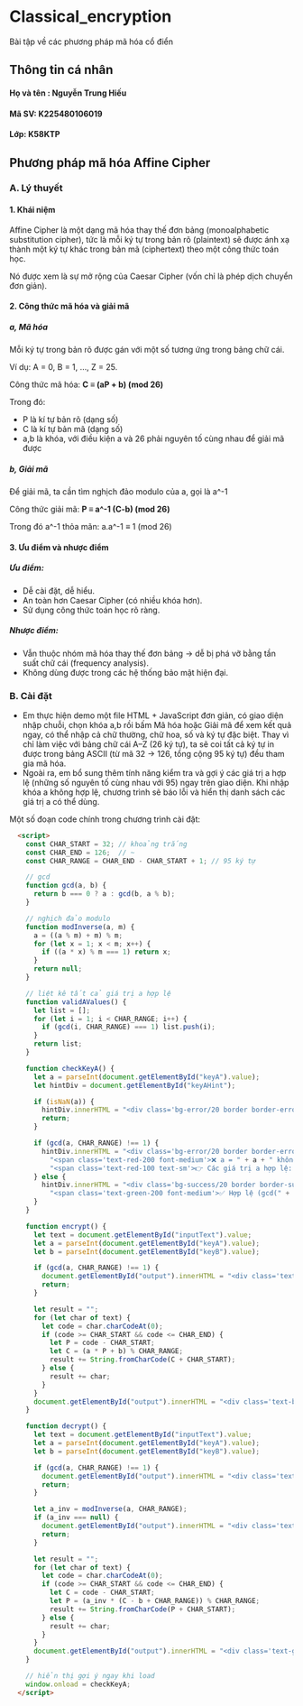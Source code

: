 # Classical_encryption
Bài tập về các phương pháp mã hóa cổ điển
## Thông tin cá nhân
#### Họ và tên : Nguyễn Trung Hiếu
#### Mã SV: K225480106019
#### Lớp: K58KTP
## Phương pháp mã hóa Affine Cipher
### A. Lý thuyết
#### 1. Khái niệm
Affine Cipher là một dạng mã hóa thay thế đơn bảng (monoalphabetic substitution cipher), tức là mỗi ký tự trong bản rõ (plaintext) sẽ được ánh xạ thành một ký tự khác trong bản mã (ciphertext) theo một công thức toán học.

Nó được xem là sự mở rộng của Caesar Cipher (vốn chỉ là phép dịch chuyển đơn giản).
#### 2. Công thức mã hóa và giải mã
##### a, Mã hóa
Mỗi ký tự trong bản rõ được gán với một số tương ứng trong bảng chữ cái.

Ví dụ: A = 0, B = 1, …, Z = 25.

Công thức mã hóa: <strong>C ≡ (aP + b) (mod 26) </strong>

Trong đó:

- P là kí tự bản rõ (dạng số)
- C là kí tự bản mã (dạng số)
- a,b là khóa, với điều kiện a và 26 phải nguyên tố cùng nhau để giải mã được
##### b, Giải mã
Để giải mã, ta cần tìm nghịch đảo modulo của a, gọi là a^-1

Công thức giải mã: <strong>P ≡ a^-1 (C-b) (mod 26)</strong>

Trong đó a^-1 thỏa mãn: a.a^-1 ≡ 1 (mod 26)
#### 3. Ưu điểm và nhược điểm
##### Ưu điểm:
- Dễ cài đặt, dễ hiểu.
- An toàn hơn Caesar Cipher (có nhiều khóa hơn).
- Sử dụng công thức toán học rõ ràng.
##### Nhược điểm:
- Vẫn thuộc nhóm mã hóa thay thế đơn bảng → dễ bị phá vỡ bằng tần suất chữ cái (frequency analysis).
- Không dùng được trong các hệ thống bảo mật hiện đại.
### B. Cài đặt
- Em thực hiện demo một file HTML + JavaScript đơn giản, có giao diện nhập chuỗi, chọn khóa a,b rồi bấm Mã hóa hoặc Giải mã để xem kết quả ngay, có thể nhập cả chữ thường, chữ hoa, số và ký tự đặc biệt. Thay vì chỉ làm việc với bảng chữ cái A–Z (26 ký tự), ta sẽ coi tất cả ký tự in được trong bảng ASCII (từ mã 32 → 126, tổng cộng 95 ký tự) đều tham gia mã hóa.
- Ngoài ra, em bổ sung thêm tính năng kiểm tra và gợi ý các giá trị a hợp lệ (những số nguyên tố cùng nhau với 95) ngay trên giao diện. Khi nhập khóa a không hợp lệ, chương trình sẽ báo lỗi và hiển thị danh sách các giá trị a có thể dùng.

Một số đoạn code chính trong chương trình cài đặt:
```html
  <script>
    const CHAR_START = 32; // khoảng trắng
    const CHAR_END = 126;  // ~
    const CHAR_RANGE = CHAR_END - CHAR_START + 1; // 95 ký tự

    // gcd
    function gcd(a, b) {
      return b === 0 ? a : gcd(b, a % b);
    }

    // nghịch đảo modulo
    function modInverse(a, m) {
      a = ((a % m) + m) % m;
      for (let x = 1; x < m; x++) {
        if ((a * x) % m === 1) return x;
      }
      return null;
    }

    // liệt kê tất cả giá trị a hợp lệ
    function validAValues() {
      let list = [];
      for (let i = 1; i < CHAR_RANGE; i++) {
        if (gcd(i, CHAR_RANGE) === 1) list.push(i);
      }
      return list;
    }

    function checkKeyA() {
      let a = parseInt(document.getElementById("keyA").value);
      let hintDiv = document.getElementById("keyAHint");

      if (isNaN(a)) {
        hintDiv.innerHTML = "<div class='bg-error/20 border border-error/30 rounded-lg p-3'><span class='text-red-200 font-medium'>⚠️ Vui lòng nhập số cho khóa a</span></div>";
        return;
      }

      if (gcd(a, CHAR_RANGE) !== 1) {
        hintDiv.innerHTML = "<div class='bg-error/20 border border-error/30 rounded-lg p-3'>" +
          "<span class='text-red-200 font-medium'>❌ a = " + a + " không hợp lệ</span><br>" +
          "<span class='text-red-100 text-sm'>👉 Các giá trị a hợp lệ: " + validAValues().slice(0, 20).join(", ") + "...</span></div>";
      } else {
        hintDiv.innerHTML = "<div class='bg-success/20 border border-success/30 rounded-lg p-3'>" +
          "<span class='text-green-200 font-medium'>✅ Hợp lệ (gcd(" + a + ", " + CHAR_RANGE + ") = 1)</span></div>";
      }
    }

    function encrypt() {
      let text = document.getElementById("inputText").value;
      let a = parseInt(document.getElementById("keyA").value);
      let b = parseInt(document.getElementById("keyB").value);

      if (gcd(a, CHAR_RANGE) !== 1) {
        document.getElementById("output").innerHTML = "<div class='text-red-300 font-semibold'>❌ Lỗi: Khóa 'a' không hợp lệ!</div>";
        return;
      }

      let result = "";
      for (let char of text) {
        let code = char.charCodeAt(0);
        if (code >= CHAR_START && code <= CHAR_END) {
          let P = code - CHAR_START;
          let C = (a * P + b) % CHAR_RANGE;
          result += String.fromCharCode(C + CHAR_START);
        } else {
          result += char;
        }
      }
      document.getElementById("output").innerHTML = "<div class='text-blue-200 font-semibold mb-2'>🔒 Bản mã:</div><div class='text-white'>" + result + "</div>";
    }

    function decrypt() {
      let text = document.getElementById("inputText").value;
      let a = parseInt(document.getElementById("keyA").value);
      let b = parseInt(document.getElementById("keyB").value);

      if (gcd(a, CHAR_RANGE) !== 1) {
        document.getElementById("output").innerHTML = "<div class='text-red-300 font-semibold'>❌ Lỗi: Khóa 'a' không hợp lệ!</div>";
        return;
      }

      let a_inv = modInverse(a, CHAR_RANGE);
      if (a_inv === null) {
        document.getElementById("output").innerHTML = "<div class='text-red-300 font-semibold'>❌ Lỗi: Không tìm được nghịch đảo modulo!</div>";
        return;
      }

      let result = "";
      for (let char of text) {
        let code = char.charCodeAt(0);
        if (code >= CHAR_START && code <= CHAR_END) {
          let C = code - CHAR_START;
          let P = (a_inv * (C - b + CHAR_RANGE)) % CHAR_RANGE;
          result += String.fromCharCode(P + CHAR_START);
        } else {
          result += char;
        }
      }
      document.getElementById("output").innerHTML = "<div class='text-green-200 font-semibold mb-2'>🔓 Bản rõ:</div><div class='text-white'>" + result + "</div>";
    }

    // hiển thị gợi ý ngay khi load
    window.onload = checkKeyA;
  </script>
```
